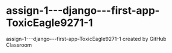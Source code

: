 # assign-1---django---first-app-ToxicEagle9271-1
assign-1---django---first-app-ToxicEagle9271-1 created by GitHub Classroom
